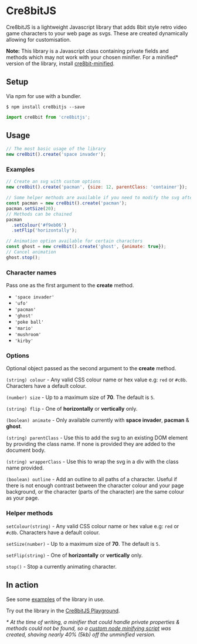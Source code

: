 # Cre8bitJS

Cre8bitJS is a lightweight Javascript library that adds 8bit style retro video game characters to your web page as svgs. These are created dynamically allowing for customisation.

**Note:** This library is a Javascript class containing private fields and methods which may not work with your chosen minifier. For a minified* version of the library, install [cre8bit-minified](https://www.npmjs.com/package/cre8bitjs-minified).
## Setup
Via npm for use with a bundler.
```
$ npm install cre8bitjs --save
```
```javascript
import cre8bit from 'cre8bitjs';
```
## Usage
```javascript
// The most basic usage of the library
new cre8bit().create('space invader');
```
### Examples
```javascript
// Create an svg with custom options
new cre8bit().create('pacman', {size: 12, parentClass: 'container'});

// Some helper methods are available if you need to modify the svg after creation
const pacman = new cre8bit().create('pacman');
pacman.setSize(20);
// Methods can be chained
pacman
  .setColour('#f9eb06')
  .setFlip('horizontally');

// Animation option available for certain characters
const ghost = new cre8bit().create('ghost', {animate: true});
// Cancel animation
ghost.stop();
```
### Character names
Pass one as the first argument to the **create** method.
- `'space invader'`
- `'ufo'`
- `'pacman'`
- `'ghost'`
- `'poke ball'`
- `'mario'`
- `'mushroom'`
- `'kirby'`
### Options
Optional object passed as the second argument to the **create** method.

`(string) colour` - Any valid CSS colour name or hex value e.g: `red` or `#c8b`. Characters have a default colour.

`(number) size` - Up to a maximum size of **70**. The default is `5`.

`(string) flip` - One of **horizontally** or **vertically** only.

`(boolean) animate` - Only available currently with **space invader**, **pacman** & **ghost**.

`(string) parentClass` - Use this to add the svg to an existing DOM element by providing the class name. If none is provided they are added to the document body.

`(string) wrapperClass` - Use this to wrap the svg in a div with the class name provided.

`(boolean) outline` - Add an outline to all paths of a character. Useful if there is not enough contrast between the character colour and your page background, or the character (parts of the character) are the same colour as your page.

### Helper methods
`setColour(string)` - Any valid CSS colour name or hex value e.g: `red` or `#c8b`. Characters have a default colour.

`setSize(number)` - Up to a maximum size of **70**. The default is `5`.

`setFlip(string)` - One of **horizontally** or **vertically** only.

`stop()` - Stop a currently animating character.
## In action
See some [examples](https://daveknights.github.io/cre8bit-examples/) of the library in use.

Try out the library in the [Cre8bitJS Playground](https://daveknights.github.io/cre8bit-playground/).

_* At the time of writing, a minifier that could handle private properties & methods could not be found,
so a [custom node minifying script](https://gist.github.com/daveknights/7e6124184c5d49f8498d6fa91fb21181) was created, shaving nearly 40% (5kb) off the unminified version._
